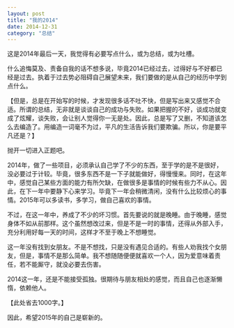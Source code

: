 ```yaml
---
layout: post
title: "我的2014"
date: 2014-12-31
category: "总结"
---
```


这是2014年最后一天，我觉得有必要写点什么，或为总结，或为吐槽。

什么追悔莫及、责备自我的话不想多说，毕竟2014已经过去，过得好与不好都已经是过去。执着于过去势必阻碍自己展望未来，我们要做的是从自己的经历中学到点什么。

【但是，总是在开始写的时候，才发现很多话不吐不快，但是写出来又感觉不合适。所谓的总结，无非就是谈谈自己的成功与失败。如果把握的不好，谈成功就变成了炫耀，谈失败，会让别人觉得你一无是处。因此，总是写了又删，不知道该怎么去编造了。用编造一词毫不为过，平凡的生活告诉我们要欺骗。所以，你是要平凡还是？】

抛开一切进入正题吧。

2014年，做了一些项目，必须承认自己学了不少的东西，至于学的是不是很好，没必要过于计较。毕竟，很多东西不是一下子就能做好，得慢慢来。同时，在这年中，感觉自己某些方面的能力有所欠缺，在做很多是事情的时候有些力不从心。因此，在下一年中要静下心来学习。毕竟下一年会稍微清闲，没有什么比较烦心的事情。2015年可以多读书，多学习，做自己喜欢的事情。

不过，在这一年中，养成了不少的坏习惯。首先要说的就是晚睡。由于晚睡，感觉身体不如从前那样。这个虽然想改过来，但是不是一时的事情，还得从外部入手，充分利用好每一天的时间，这样才不至于晚上不想睡觉。

这一年没有找到女朋友。不是不想找，只是没有遇见合适的。有些人劝我找个女朋友，但是，事情不是那么简单。我不想随随便便就喜欢一个人，因为爱意味着责任，若不能厮守，就没必要去伤害。

2014这一年，还是不能接受孤独。很期待与朋友相处的感觉，而且自己也逐渐懒惰，依赖他人。

【此处省去1000字。】

因此，希望2015年的自己是崭新的。


